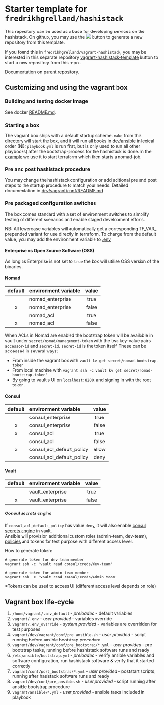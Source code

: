 # Starter template for `fredrikhgrelland/hashistack`

This repository can be used as a base for developing services on the hashistack.
On github, you may use the
<a href="https://github.com/fredrikhgrelland/vagrant-hashistack-template/generate" alt="Use this template">
<img src="https://img.shields.io/badge/Use this template-2ea44f"/></a>
 button to generate a new repository from this template.

If you found this in `fredrikhgrelland/vagrant-hashistack`, you may be interested in this separate repository [vagrant-hashistack-template](https://github.com/fredrikhgrelland/vagrant-hashistack-template/generate) button to start a new repository from this repo
.

Documentation on [parent repository](https://github.com/fredrikhgrelland/vagrant-hashistack#usage).

## Customizing and using the vagrant box

### Building and testing docker image
See docker [README.md](docker/README.md).

### Starting a box
The vagrant box ships with a default startup scheme. `make` from this directory will start the box, and it will run all books in [dev/ansible](dev/ansible) in lexical order (NB: `playbook.yml` is run first, but is only used to run all other playbooks) after the bootstrap-process for the hashistack is done. In the [example](test_example/dev/ansible/playbook.yml) we use it to start terraform which then starts a nomad-job.

### Pre and post hashistack procedure
You may change the hashistack configuration or add aditional pre and post steps to the startup procedure to match your needs.
Detailed documentation in [dev/vagrant/conf/README.md](dev/vagrant/conf/README.md)

### Pre packaged configuration switches

The box comes standard with a set of environment switches to simplify testing of different scenarios and enable staged development efforts.

NB: All lowercase variables will automatically get a corresponding TF_VAR_ prepended variant for use directly in terraform.
To change from the default value, you may add the environment variable to [.env](dev/.env)

#### Enterprise vs Open Source Software (OSS)
As long as Enterprise is not set to `true` the box will utilise OSS version of the binaries.

#### Nomad

| default   | environment variable  |  value  |
|:---------:|:----------------------|:-------:|
|           | nomad_enterprise      |  true   |
|     x     | nomad_enterprise      |  false  |
|           | nomad_acl             |  true   |
|     x     | nomad_acl             |  false  |

When ACLs in Nomad are enabled the bootstrap token will be available in vault under `secret/nomad/management-token` with the two key-value pairs `accessor-id` and `secret-id`. `secret-id` is the token itself. These can be accessed in several ways:
- From inside the vagrant box with `vault kv get secret/nomad-bootstrap-token`
- From local machine with `vagrant ssh -c vault kv get secret/nomad-bootstrap-token"`
- By going to vault's UI on `localhost:8200`, and signing in with the root token.

#### Consul

| default   | environment variable             |  value  |
|:---------:|:---------------------------------|:-------:|
|           | consul_enterprise                |  true   |
|     x     | consul_enterprise                |  false  |
|     x     | consul_acl                       |  true   |
|           | consul_acl                       |  false  |
|     x     | consul_acl_default_policy        |  allow  |
|           | consul_acl_default_policy        |  deny   |

#### Vault

| default   | environment variable             |  value  |
|:---------:|:---------------------------------|:-------:|
|           | vault_enterprise                 |  true   |
|     x     | vault_enterprise                 |  false  |

##### Consul secrets engine

If `consul_acl_default_policy` has value `deny`, it will also enable [consul secrets engine](https://www.vaultproject.io/docs/secrets/consul) in vault.  
Ansible will provision additional custom roles (admin-team, dev-team), [policies](../ansible/templates/consul-policies) and tokens for test purpose with different access level.

How to generate token:
```text
# generate token for dev team member
vagrant ssh -c 'vault read consul/creds/dev-team'

# generate token for admin team member
vagrant ssh -c 'vault read consul/creds/admin-team'
```

*Tokens can be used to access UI (different access level depends on role)

## Vagrant box life-cycle
1. `/home/vagrant/.env_default` - _preloaded_ - default variables
1. `vagrant/.env` - _user provided_ - variables override
1. `vagrant/.env_override` - _system provided_ - variables are overridden for test purposes
1. `vagrant/dev/vagrant/conf/pre_ansible.sh` - _user provided_ - script running before ansible bootstrap procedure
1. `vagrant/dev/vagrant/conf/pre_bootstrap/*.yml` - _user provided_ - pre bootstrap tasks, running before hashistack software runs and ready
1. `/etc/ansible/bootstrap.yml` - _preloaded_ - verify ansible variables and software configuration, run hashistack software & verify that it started correctly
1. `vagrant/conf/post_bootstrap/*.yml` - _user provided_ - poststart scripts, running after hasistack software runs and ready
1. `vagrant/dev/conf/pre_ansible.sh` - _user provided_ - script running after ansible bootstrap procedure
1. `vagrant/ansible/*.yml` - _user provided_ - ansible tasks included in playbook
